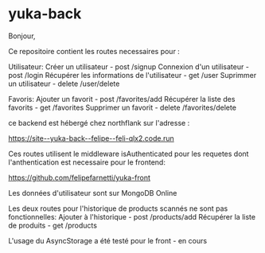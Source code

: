 # yuka-back
Bonjour,

Ce repositoire contient les routes necessaires pour :

Utilisateur:
Créer un utilisateur - post /signup
Connexion d'un utilisateur - post /login
Récupérer les informations de l'utilisateur - get /user
Suprimmer un utilisateur - delete /user/delete

Favoris:
Ajouter un favorit - post /favorites/add
Récupérer la liste des favorits - get /favorites
Supprimer un favorit - delete /favorites/delete


ce backend est hébergé chez northflank sur l'adresse :

https://site--yuka-back--felipe--feli-qlx2.code.run

Ces routes utilisent le middleware isAuthenticated pour les requetes dont l'anthentication est necessaire pour le frontend:

https://github.com/felipefarnetti/yuka-front

Les données d'utilisateur sont sur MongoDB Online

Les deux routes pour l'historique de products scannés ne sont pas fonctionnelles:
Ajouter à l'historique - post /products/add
Récupérer la liste de produits - get /products

L'usage du AsyncStorage a été testé pour le front - en cours

